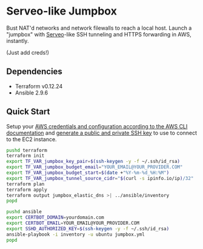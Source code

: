 # Serveo-like Jumpbox

Bust NAT'd networks and network filewalls to reach a local host.  Launch a "jumpbox" with [Serveo](https://jumpbox.net)-like SSH tunneling and HTTPS forwarding in AWS, instantly. 

(Just add creds!)

## Dependencies

* Terraform v0.12.24
* Ansible 2.9.6

## Quick Start

Setup your [AWS credentials and configuration according to the AWS CLI documentation](https://docs.aws.amazon.com/cli/latest/userguide/cli-configure-files.html) and [generate a public and private SSH key](https://help.github.com/en/github/authenticating-to-github/generating-a-new-ssh-key-and-adding-it-to-the-ssh-agent) to use to connect to the EC2 instance.

```sh
pushd terraform
terraform init
export TF_VAR_jumpbox_key_pair=$(ssh-keygen -y -f ~/.ssh/id_rsa)
export TF_VAR_jumpbox_budget_email="YOUR_EMAIL@YOUR_PROVIDER.COM"
export TF_VAR_jumpbox_budget_start=$(date +"%Y-%m-%d_%H:%M")
export TF_VAR_jumpbox_tunnel_source_cidr="$(curl -s ipinfo.io/ip)/32"
terraform plan
terraform apply
terraform output jumpbox_elastic_dns >| ../ansible/inventory
popd

pushd ansible
export CERTBOT_DOMAIN=yourdomain.com
export CERTBOT_EMAIL=YOUR_EMAIL@YOUR_PROVIDER.COM
export SSHD_AUTHORIZED_KEY=$(ssh-keygen -y -f ~/.ssh/id_rsa)
ansible-playbook -i inventory -u ubuntu jumpbox.yml
popd
```
